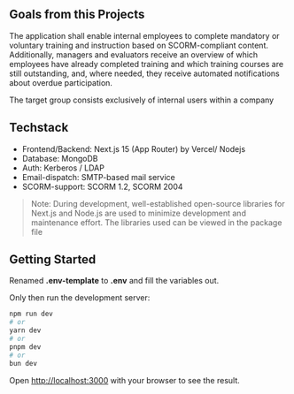 ## Goals from this Projects
The application shall enable internal employees to complete mandatory or voluntary training and instruction based on SCORM-compliant content. Additionally, managers and evaluators receive an overview of which employees have already completed training and which training courses are still outstanding, and, where needed, they receive automated notifications about overdue participation.

The target group consists exclusively of internal users within a company

## Techstack
* Frontend/Backend: Next.js 15 (App Router) by Vercel/ Nodejs
* Database: MongoDB
* Auth: Kerberos / LDAP
* Email-dispatch: SMTP-based mail service
* SCORM-support: SCORM 1.2, SCORM 2004

> Note: During development, well-established open-source libraries for Next.js and Node.js are used to minimize development and maintenance effort. The libraries used can be viewed in the package file

## Getting Started
Renamed **.env-template** to **.env** and fill the variables out.

Only then run the development server:

```bash
npm run dev
# or
yarn dev
# or
pnpm dev
# or
bun dev
```

Open [http://localhost:3000](http://localhost:3000) with your browser to see the result.